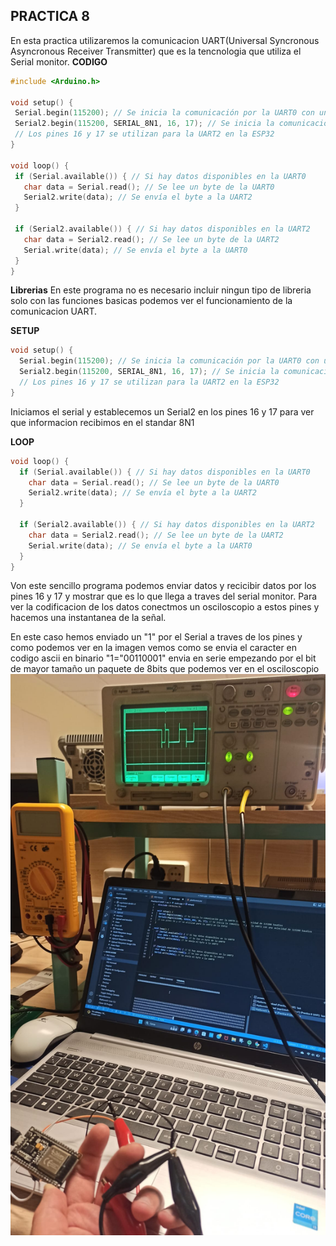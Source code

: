 ## PRACTICA 8
 En esta practica utilizaremos la comunicacion UART(Universal Syncronous Asyncronous Receiver Transmitter) que es la tencnologia que utiliza el Serial monitor.
 **CODIGO**
 ```cpp
 #include <Arduino.h>

void setup() {
  Serial.begin(115200); // Se inicia la comunicación por la UART0 con una velocidad de 115200 baudios
  Serial2.begin(115200, SERIAL_8N1, 16, 17); // Se inicia la comunicación por la UART2 con una velocidad de 115200 baudios
  // Los pines 16 y 17 se utilizan para la UART2 en la ESP32
}

void loop() {
  if (Serial.available()) { // Si hay datos disponibles en la UART0
    char data = Serial.read(); // Se lee un byte de la UART0
    Serial2.write(data); // Se envía el byte a la UART2
  }
  
  if (Serial2.available()) { // Si hay datos disponibles en la UART2
    char data = Serial2.read(); // Se lee un byte de la UART2
    Serial.write(data); // Se envía el byte a la UART0
  }
}


```
**Librerias**
En este programa no es necesario incluir ningun tipo de libreria solo con las funciones basicas podemos ver el funcionamiento de la comunicacion UART.

**SETUP**
```cpp
void setup() {
  Serial.begin(115200); // Se inicia la comunicación por la UART0 con una velocidad de 115200 baudios
  Serial2.begin(115200, SERIAL_8N1, 16, 17); // Se inicia la comunicación por la UART2 con una velocidad de 115200 baudios
  // Los pines 16 y 17 se utilizan para la UART2 en la ESP32
}
```
Iniciamos el serial y establecemos un Serial2 en los pines 16 y 17 para ver que informacion recibimos en el standar 8N1


**LOOP**
```cpp
void loop() {
  if (Serial.available()) { // Si hay datos disponibles en la UART0
    char data = Serial.read(); // Se lee un byte de la UART0
    Serial2.write(data); // Se envía el byte a la UART2
  }
  
  if (Serial2.available()) { // Si hay datos disponibles en la UART2
    char data = Serial2.read(); // Se lee un byte de la UART2
    Serial.write(data); // Se envía el byte a la UART0
  }
}
```
Von este sencillo programa podemos enviar datos y recicibir datos por los pines 16 y 17 y mostrar que es lo que llega a traves del serial monitor.
Para ver la codificacion de los datos conectmos un osciloscopio a estos pines y hacemos una instantanea de la señal.

En este caso hemos enviado un "1" por el Serial a traves de los pines y como podemos ver en la imagen vemos como se envia el caracter en codigo ascii en binario "1="00110001" envia en serie empezando por el bit de mayor tamaño un paquete de 8bits que podemos ver en el osciloscopio
![os](os.jpg)